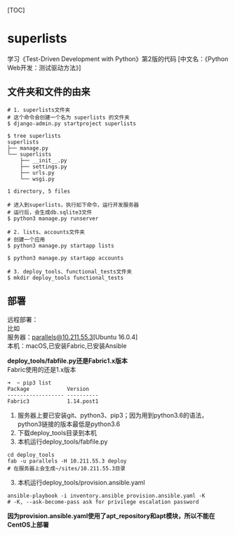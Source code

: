 [TOC]
# superlists
学习《Test-Driven Development with Python》第2版的代码 [中文名：《Python Web开发：测试驱动方法》]

## 文件夹和文件的由来
```shell
# 1. superlists文件夹
# 这个命令会创建一个名为 superlists 的文件夹
$ django-admin.py startproject superlists

$ tree superlists
superlists
├── manage.py
└── superlists
    ├── __init__.py
    ├── settings.py
    ├── urls.py
    └── wsgi.py

1 directory, 5 files

# 进入到superlists，执行如下命令，运行开发服务器
# 运行后，会生成db.sqlite3文件
$ python3 manage.py runserver

# 2. lists、accounts文件夹
# 创建一个应用
$ python3 manage.py startapp lists

$ python3 manage.py startapp accounts

# 3. deploy_tools、functional_tests文件夹
$ mkdir deploy_tools functional_tests
```

## 部署

远程部署：<br>
比如<br>
服务器：parallels@10.211.55.3[Ubuntu 16.0.4]<br>
本机：macOS,已安装Fabric,已安装Ansible<br>

**deploy_tools/fabfile.py还是Fabric1.x版本**<br>
Fabric使用的还是1.x版本
```
➜  ~ pip3 list
Package            Version
------------------ ----------
Fabric3            1.14.post1
```

1. 服务器上要已安装git、python3、pip3；因为用到python3.6的语法，python3链接的版本最低是python3.6
1. 下载deploy_tools目录到本机
2. 本机运行deploy_tools/fabfile.py
```
cd deploy_tools 
fab -u parallels -H 10.211.55.3 deploy
# 在服务器上会生成~/sites/10.211.55.3目录  
```
3. 本机运行deploy_tools/provision.ansible.yaml
```
ansible-playbook -i inventory.ansible provision.ansible.yaml -K
# -K, --ask-become-pass ask for privilege escalation password  
```

**因为provision.ansible.yaml使用了apt_repository和apt模块，所以不能在CentOS上部署**


